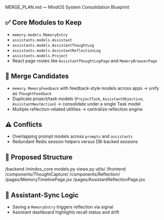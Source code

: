 MERGE_PLAN.md — MindOS System Consolidation Blueprint

## ✅ Core Modules to Keep
- `memory.models.MemoryEntry`
- `assistants.models.Assistant`
- `assistants.models.AssistantThoughtLog`
- `assistants.models.AssistantReflectionLog`
- `assistants.models.Project`
- React page routes like `AssistantThoughtLogPage` and `MemoryBrowserPage`

## 🔁 Merge Candidates
- `memory.MemoryFeedback` with feedback-style models across apps → unify as `ThoughtFeedback`
- Duplicate project/task models (`ProjectTask`, `AssistantObjective`, `AssistantNextAction`) → consolidate under a single Task model
- Multiple reflection-related utilities → centralize reflection engine

## ⚠️ Conflicts
- Overlapping prompt models across `prompts` and `assistants`
- Redundant Redis session helpers versus DB-backed sessions

## 🧱 Proposed Structure
/backend
    /mindos_core
        models.py
        views.py
        utils/
/frontend
    /components/ThoughtCapture/
    /components/Reflection/
    /pages/MemoryTimelinePage.jsx
    /pages/AssistantReflectionPage.jsx

## 🧠 Assistant-Sync Logic
- Saving a `MemoryEntry` triggers reflection via signal
- Assistant dashboard highlights recall status and drift